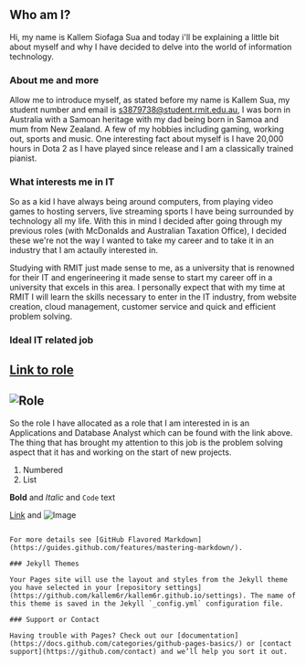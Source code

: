 ## Who am I?

Hi, my name is Kallem Siofaga Sua and today i'll be explaining a little bit about myself and why I have decided to delve into the world of information technology.

### About me and more 

Allow me to introduce myself, as stated before my name is Kallem Sua, my student number and email is s3879738@student.rmit.edu.au, I was born in Australia with a Samoan heritage with my dad being born in Samoa and mum from New Zealand.
A few of my hobbies including gaming, working out, sports and music. One interesting fact about myself is I have 20,000 hours in Dota 2 as I have played since release and I am a classically trained pianist.

### What interests me in IT

So as a kid I have always being around computers, from playing video games to hosting servers, live streaming sports I have being surrounded by technology all my life. With this in mind I decided after going through my previous roles (with McDonalds and Australian Taxation Office), I decided these we're not the way I wanted to take my career and to take it in an industry that I am actaully interested in.

Studying with RMIT just made sense to me, as a university that is renowned for their IT and engerineering it made sense to start my career off in a university that excels in this area.
I personally expect that with my time at RMIT I will learn the skills necessary to enter in the IT industry, from website creation, cloud management, customer service and quick and efficient problem solving.

### Ideal IT related job
## [Link to role](https://www.seek.com.au/job/50558273?type=standout#searchRequestToken=c1a054d3-641e-43be-b150-aec9755c606b)
## ![Role](kallem6r.github.io/chrome_2020-09-20_02-48-04.png)

So the role I have allocated as a role that I am interested in is an Applications and Database Analyst which can be found with the link above. 
The thing that has brought my attention to this job is the problem solving aspect that it has and working on the start of new projects.  
1. Numbered
2. List

**Bold** and _Italic_ and `Code` text

[Link](url) and ![Image](src)
```

For more details see [GitHub Flavored Markdown](https://guides.github.com/features/mastering-markdown/).

### Jekyll Themes

Your Pages site will use the layout and styles from the Jekyll theme you have selected in your [repository settings](https://github.com/kallem6r/kallem6r.github.io/settings). The name of this theme is saved in the Jekyll `_config.yml` configuration file.

### Support or Contact

Having trouble with Pages? Check out our [documentation](https://docs.github.com/categories/github-pages-basics/) or [contact support](https://github.com/contact) and we’ll help you sort it out.
